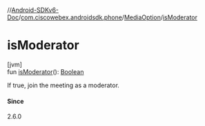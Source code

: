 //[Android-SDKv6-Doc](../../../index.md)/[com.ciscowebex.androidsdk.phone](../index.md)/[MediaOption](index.md)/[isModerator](is-moderator.md)

# isModerator

[jvm]\
fun [isModerator](is-moderator.md)(): [Boolean](https://kotlinlang.org/api/latest/jvm/stdlib/kotlin/-boolean/index.html)

If true, join the meeting as a moderator.

#### Since

2.6.0
